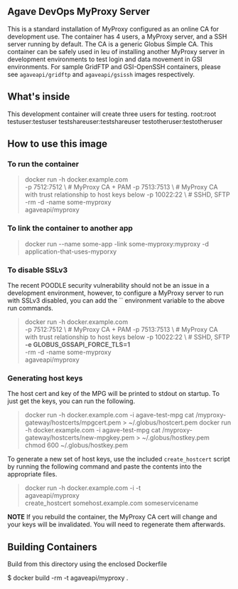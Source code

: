 ## Agave DevOps MyProxy Server

This is a standard installation of MyProxy configured as an online CA for development use. The container has 4 users, a MyProxy server, and a SSH server running by default. The CA is a generic Globus Simple CA. This container can be safely used in leu of installing another MyProxy server in development environments to test login and data movement in GSI environments. For sample GridFTP and GSI-OpenSSH containers, please see `agaveapi/gridftp` and `agaveapi/gsissh` images respectively.


## What's inside

This development container will create three users for testing.
  root:root
  testuser:testuser
  testshareuser:testshareuser
  testotheruser:testotheruser

## How to use this image

### To run the container

  > docker run -h docker.example.com \
    -p 7512:7512 \ # MyProxy CA + PAM
    -p 7513:7513 \ # MyProxy CA with trust relationship to host keys below
    -p 10022:22     \ # SSHD, SFTP
    -rm -d -name some-myproxy \
    agaveapi/myproxy

### To link the container to another app

  > docker run --name some-app -link some-myproxy:myproxy -d application-that-uses-myporxy

### To disable SSLv3

The recent POODLE security vulnerability should not be an issue in a development environment, however, to configure a MyProxy server to run with SSLv3 disabled, you can add the `` environment variable to the above run commands.

  > docker run -h docker.example.com \
    -p 7512:7512 \ # MyProxy CA + PAM
    -p 7513:7513 \ # MyProxy CA with trust relationship to host keys below
    -p 10022:22     \ # SSHD, SFTP
    **-e GLOBUS_GSSAPI_FORCE_TLS=1** \
    -rm -d -name some-myproxy \
    agaveapi/myproxy

### Generating host keys

The host cert and key of the MPG will be printed to stdout on startup. To just get the keys, you can run the following.

  > docker run -h docker.example.com -i agave-test-mpg cat /myproxy-gateway/hostcerts/mpgcert.pem > ~/.globus/hostcert.pem
  > docker run -h docker.example.com -i agave-test-mpg cat /myproxy-gateway/hostcerts/new-mpgkey.pem > ~/.globus/hostkey.pem
  > chmod 600 ~/.globus/hostkey.pem

To generate a new set of host keys, use the included `create_hostcert` script by running the following command and paste the contents into the appropriate files.

  > docker run -h docker.example.com -i -t \
        agaveapi/myproxy \
        create_hostcert somehost.example.com someservicename

**NOTE** If you rebuild the container, the MyProxy CA cert will change and your keys will be invalidated. You will need to regenerate them afterwards.

## Building Containers

Build from this directory using the enclosed Dockerfile

  $ docker build -rm -t agaveapi/myproxy .
